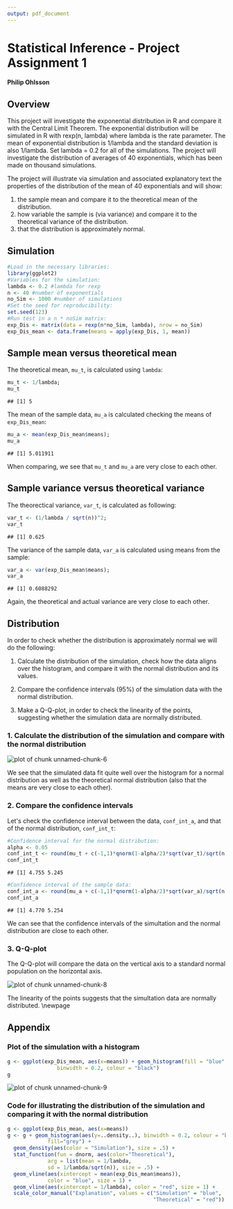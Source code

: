 ```yaml
---
output: pdf_document
---
```

# Statistical Inference - Project Assignment 1
#### Philip Ohlsson
## Overview
This project will investigate the exponential distribution in R and compare it with the Central Limit Theorem. The exponential distribution will be simulated in R with rexp(n, lambda) where lambda is the rate parameter. The mean of exponential distribution is 1/lambda and the standard deviation is also 1/lambda. Set lambda = 0.2 for all of the simulations. 
The project will investigate the distribution of averages of 40 exponentials, which has been made on thousand simulations.

The project will illustrate via simulation and associated explanatory text the properties of the distribution of the mean of 40 exponentials and will show:

1. the sample mean and compare it to the theoretical mean of the distribution.
2. how variable the sample is (via variance) and compare it to the theoretical variance of the distribution.
3. that the distribution is approximately normal.

## Simulation


```r
#Load in the necessary libraries:
library(ggplot2)
#Variables for the simulation: 
lambda <- 0.2 #lambda for rexp
n <- 40 #number of exponentials
no_Sim <- 1000 #number of simulations
#Set the seed for reproducibility:
set.seed(123)
#Run test in a n * noSim matrix:
exp_Dis <- matrix(data = rexp(n*no_Sim, lambda), nrow = no_Sim)
exp_Dis_mean <- data.frame(means = apply(exp_Dis, 1, mean))
```

## Sample mean versus theoretical mean
The theoretical mean, `mu_t`, is calculated using `lambda`: 

```r
mu_t <- 1/lambda; 
mu_t
```

```
## [1] 5
```

The mean of the sample data, `mu_a` is calculated checking the means of `exp_Dis_mean`:

```r
mu_a <- mean(exp_Dis_mean$means); 
mu_a
```

```
## [1] 5.011911
```

When comparing, we see that `mu_t` and `mu_a` are very close to each other.

## Sample variance versus theoretical variance
The theorectical variance, `var_t`, is calculated as following:

```r
var_t <- (1/lambda / sqrt(n))^2; 
var_t
```

```
## [1] 0.625
```
The variance of the sample data, `var_a` is calculated using means from the sample:

```r
var_a <- var(exp_Dis_mean$means); 
var_a
```

```
## [1] 0.6088292
```

Again, the theoretical and actual variance are very close to each other.

## Distribution
In order to check whether the distribution is approximately normal we will do the following:

1. Calculate the distribution of the simulation, check how the data aligns over the histogram, and compare it with the normal distribution and its values.

2. Compare the confidence intervals (95%) of the simulation data with the normal distribution.

3. Make a Q-Q-plot, in order to check the linearity of the points, suggesting whether the simulation data are normally distributed.


### 1. Calculate the distribution of the simulation and compare with the normal distribution 
![plot of chunk unnamed-chunk-6](figure/unnamed-chunk-6-1.png) 

We see that the simulated data fit quite well over the histogram for a normal distribution as well as the theoretical normal distribution (also that the means are very close to each other).

### 2. Compare the confidence intervals
Let's check the confidence interval between the data, `conf_int_a`, and that of the normal distribution, `conf_int_t`:

```r
#Confidence interval for the normal distribution:
alpha <- 0.05
conf_int_t <- round(mu_t + c(-1,1)*qnorm(1-alpha/2)*sqrt(var_t)/sqrt(n), 3)
conf_int_t
```

```
## [1] 4.755 5.245
```

```r
#Confidence interval of the sample data:
conf_int_a <- round(mu_a + c(-1,1)*qnorm(1-alpha/2)*sqrt(var_a)/sqrt(n),3)
conf_int_a
```

```
## [1] 4.770 5.254
```

We can see that the confidence intervals of the simultation and the normal distribution are close to each other.

### 3. Q-Q-plot
The Q-Q-plot will compare the data on the vertical axis to a standard normal population on the horizontal axis.

![plot of chunk unnamed-chunk-8](figure/unnamed-chunk-8-1.png) 

The linearity of the points suggests that the simultation data are normally distributed.
\newpage

## Appendix

### Plot of the simulation with a histogram  

```r
g <- ggplot(exp_Dis_mean, aes(x=means)) + geom_histogram(fill = "blue", 
                binwidth = 0.2, colour = "black")
g
```

![plot of chunk unnamed-chunk-9](figure/unnamed-chunk-9-1.png) 

### Code for illustrating the distribution of the simulation and comparing it with the normal distribution

```r
g <- ggplot(exp_Dis_mean, aes(x=means))
g <- g + geom_histogram(aes(y=..density..), binwidth = 0.2, colour = "black", 
             fill="grey") + 
  geom_density(aes(color = "Simulation"), size = .5) + 
  stat_function(fun = dnorm, aes(color="Theoretical"), 
             arg = list(mean = 1/lambda, 
             sd = 1/lambda/sqrt(n)), size = .5) + 
  geom_vline(aes(xintercept = mean(exp_Dis_mean$means)), 
             color = "blue", size = 1) + 
  geom_vline(aes(xintercept = 1/lambda), color = "red", size = 1) +
  scale_color_manual("Explanation", values = c("Simulation" = "blue",
                                               "Theoretical" = "red"))
```
